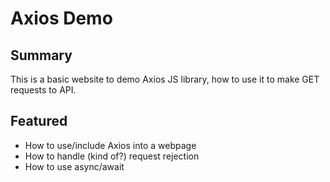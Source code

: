 # Axios Demo
## Summary
This is a basic website to demo Axios JS library, how to use it to make GET requests to API.
## Featured
- How to use/include Axios into a webpage
- How to handle (kind of?) request rejection
- How to use async/await
